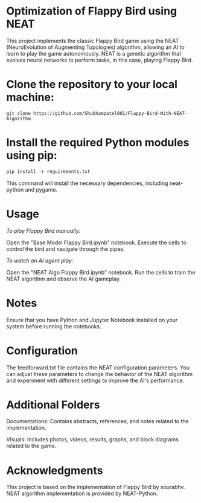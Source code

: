 # Optimization of Flappy Bird using NEAT
This project implements the classic Flappy Bird game using the NEAT (NeuroEvolution of Augmenting Topologies) algorithm, allowing an AI to learn to play the game autonomously. NEAT is a genetic algorithm that evolves neural networks to perform tasks, in this case, playing Flappy Bird.


# Clone the repository to your local machine:
```git
git clone https://github.com/Shubhampatel001/Flappy-Bird-With-NEAT-Algorithm
```


# Install the required Python modules using pip:
```python
pip install -r requirements.txt
```


This command will install the necessary dependencies, including neat-python and pygame.


# Usage
*To play Flappy Bird manually:*



Open the "Base Model Flappy Bird.ipynb" notebook.
Execute the cells to control the bird and navigate through the pipes.




*To watch an AI agent play:*



Open the "NEAT Algo Flappy Bird.ipynb" notebook.
Run the cells to train the NEAT algorithm and observe the AI gameplay.



# Notes
Ensure that you have Python and Jupyter Notebook installed on your system before running the notebooks.


# Configuration
The feedforward.txt file contains the NEAT configuration parameters. You can adjust these parameters to change the behavior of the NEAT algorithm and experiment with different settings to improve the AI's performance.


# Additional Folders


Documentations: Contains abstracts, references, and notes related to the implementation.


Visuals: Includes photos, videos, results, graphs, and block diagrams related to the game.



 # Acknowledgments
This project is based on the implementation of Flappy Bird by sourabhv.
NEAT algorithm implementation is provided by NEAT-Python.

